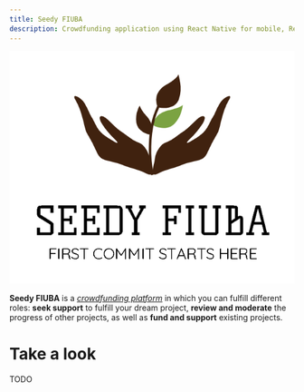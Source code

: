 ```yaml
---
title: Seedy FIUBA
description: Crowdfunding application using React Native for mobile, React for web office, and Node.js and FastAPI for backend REST microservices
---
```


<!-- ##################################################################### -->

<p align="center">
  <img src="./assets/logo.png">
</p>

**Seedy FIUBA** is a [_crowdfunding platform_](https://en.wikipedia.org/wiki/Crowdfunding) in which you can fulfill different roles: **seek support** to fulfill your dream project, **review and moderate** the progress of other projects, as well as **fund and support** existing projects.

<!-- ##################################################################### -->

# Take a look

TODO

<!-- ##################################################################### -->
